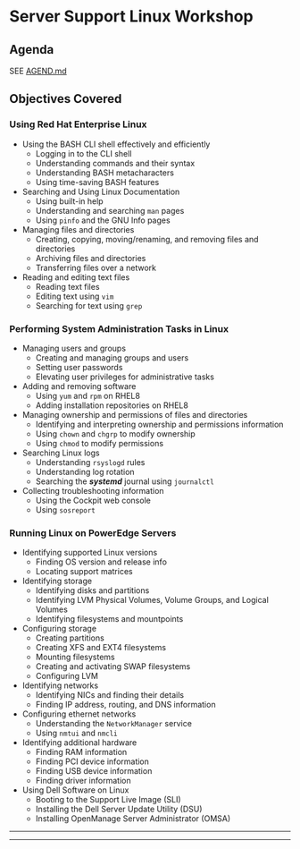 # Server Support Linux Workshop

## Agenda

SEE [AGEND.md](./AGENDA.md)

## Objectives Covered

### Using Red Hat Enterprise Linux
  - Using the BASH CLI shell effectively and efficiently
    - Logging in to the CLI shell
    - Understanding commands and their syntax
    - Understanding BASH metacharacters
    - Using time-saving BASH features   
  - Searching and Using Linux Documentation
    - Using built-in help
    - Understanding and searching `man` pages
    - Using `pinfo` and the GNU Info pages
  - Managing files and directories
    - Creating, copying, moving/renaming, and removing files and directories
    - Archiving files and directories
    - Transferring files over a network
  - Reading and editing text files
    - Reading text files
    - Editing text using `vim`
    - Searching for text using `grep` 

### Performing System Administration Tasks in Linux
  - Managing users and groups
    - Creating and managing groups and users
    - Setting user passwords
    - Elevating user privileges for administrative tasks 
  - Adding and removing software
    - Using `yum` and `rpm` on RHEL8
    - Adding installation repositories on RHEL8
  - Managing ownership and permissions of files and directories
    - Identifying and interpreting ownership and permissions information
    - Using `chown` and `chgrp` to modify ownership
    - Using `chmod` to modify permissions 
  - Searching Linux logs
    - Understanding `rsyslogd` rules
    - Understanding log rotation
    - Searching the ***systemd*** journal using `journalctl`   
  - Collecting troubleshooting information
    - Using the Cockpit web console
    - Using `sosreport` 

### Running Linux on PowerEdge Servers
  - Identifying supported Linux versions
    - Finding OS version and release info
    - Locating support matrices
  - Identifying storage
    - Identifying disks and partitions
    - Identifying LVM Physical Volumes, Volume Groups, and Logical Volumes
    - Identifying filesystems and mountpoints 
  - Configuring storage
    - Creating partitions
    - Creating XFS and EXT4 filesystems
    - Mounting filesystems
    - Creating and activating SWAP filesystems
    - Configuring LVM 
  - Identifying networks
    - Identifying NICs and finding their details
    - Finding IP address, routing, and DNS information
  - Configuring ethernet networks
    - Understanding the `NetworkManager` service
    - Using `nmtui` and `nmcli` 
  - Identifying additional hardware
    - Finding RAM information
    - Finding PCI device information
    - Finding USB device information
    - Finding driver information
  - Using Dell Software on Linux
    - Booting to the Support Live Image (SLI)    
    - Installing the Dell Server Update Utility (DSU)
    - Installing OpenManage Server Administrator (OMSA)

*****
*****
